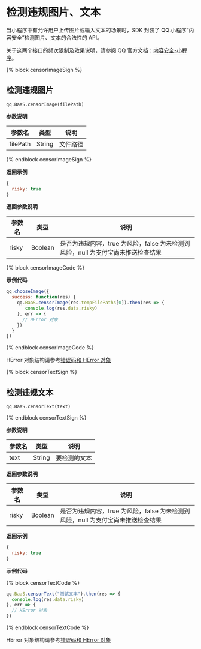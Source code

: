 # 检测违规图片、文本

当小程序中有允许用户上传图片或输入文本的场景时，SDK 封装了 QQ 小程序“内容安全”检测图片、文本的合法性的 API。

关于这两个接口的频次限制及效果说明，请参阅 QQ 官方文档：[内容安全-小程序](https://q.qq.com/wiki/develop/miniprogram/server/open_port/port_safe.html)。

{% block censorImageSign %}

## 检测违规图片

`qq.BaaS.censorImage(filePath)`

**参数说明**

| 参数名   | 类型   | 说明     |
|----------|--------|----------|
| filePath | String | 文件路径 |

{% endblock censorImageSign %}


**返回示例**

```javascript
{
  risky: true
}
```

**返回参数说明**

| 参数名   | 类型   | 说明     |
|----------|--------|----------|
| risky         | Boolean | 是否为违规内容，true 为风险，false 为未检测到风险，null 为支付宝尚未推送检查结果  |

{% block censorImageCode %}

**示例代码**
```javascript
qq.chooseImage({
  success: function(res) {
    qq.BaaS.censorImage(res.tempFilePaths[0]).then(res => {
       console.log(res.data.risky)
    }, err => {
      // HError 对象
    })
  }
})
```

{% endblock censorImageCode %}

HError 对象结构请参考[错误码和 HError 对象](./error-code.md)


{% block censorTextSign %}

## 检测违规文本

`qq.BaaS.censorText(text)`

{% endblock censorTextSign %}

**参数说明**

| 参数名   | 类型   | 说明     |
|----------|--------|----------|
| text     | String | 要检测的文本 |

**返回参数说明**

| 参数名   | 类型   | 说明     |
|----------|--------|----------|
| risky         | Boolean | 是否为违规内容，true 为风险，false 为未检测到风险，null 为支付宝尚未推送检查结果  |

**返回示例**

```javascript
{
  risky: true
}
```
**示例代码**

{% block censorTextCode %}

```javascript
qq.BaaS.censorText("测试文本").then(res => {
  console.log(res.data.risky)
}, err => {
  // HError 对象
})
```

{% endblock censorTextCode %}

HError 对象结构请参考[错误码和 HError 对象](./error-code.md)

